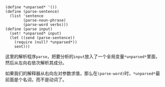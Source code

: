 
```
(define *unparsed* '())
(define (parse-sentence)
  (list 'sentence
        (parse-noun-phrase)
        (parse-word verbs)))
(define (parse input)
  (set! *unparsed* input)
  (let ((send (parse-sentence))
    (require (null? *unparsed*))
    sent)))
```

这里的解析程序`parse`，把要分析的`input`放入了一个全局变量`*unparsed*`里面，然后从左向右依次解析其成分。

如果我们的解释器从右向左对参数求值，那么在`(parse-word)`时，`*unparsed*`最前面是个名词，而不是动词了。
